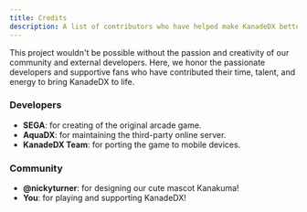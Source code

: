 ```yaml
---
title: Credits
description: A list of contributors who have helped make KanadeDX better.
---
```


This project wouldn't be possible without the passion and creativity of our community and external developers. Here, we honor the passionate developers and supportive fans who have contributed their time, talent, and energy to bring KanadeDX to life.

### Developers

* **SEGA**: for creating of the original arcade game.
* **AquaDX**: for maintaining the third-party online server.
* **KanadeDX Team**: for porting the game to mobile devices.

### Community

* **@nickyturner**: for designing our cute mascot Kanakuma!
* **You**: for playing and supporting KanadeDX!
